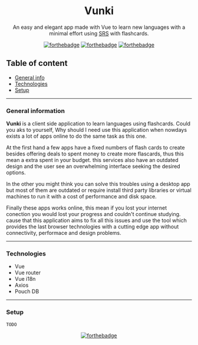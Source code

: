 <div align="center">

# Vunki

An easy and elegant app made with Vue to learn new languages with a minimal effort using [SRS](https://en.wikipedia.org/wiki/Spaced_repetition) with flashcards.

[![forthebadge](https://forthebadge.com/images/badges/made-with-vue.svg)](https://forthebadge.com) [![forthebadge](https://forthebadge.com/images/badges/winter-is-coming.svg)](https://forthebadge.com) [![forthebadge](https://forthebadge.com/images/badges/made-with-javascript.svg)](https://forthebadge.com)

</div>

## Table of content
* [General info](#general-information)
* [Technologies](#general-information)
* [Setup](#setup)
---
### General information

**Vunki** is a client side application to learn languages using flashcards. Could you aks to yourself, Why should I need use this application when nowdays exists a lot of apps online to do the same task as this one.

At the first hand a few apps have a fixed numbers of flash cards to create besides offering deals to spent money to create more flascards, thus this mean a extra spent in your budget. this services also have an outdated design and the user see an overwhelming interface seeking the desired options.

In the other you might think you can solve this troubles using a desktop app but most of them are outdated or require install third party libraries or virtual machines to run it with a cost of performance and disk space.  

Finally these apps works online, this mean if you lost your internet conection you would lost your progress and couldn't continue studying. cause that this application aims to fix all this issues and use the tool which provides the last browser technologies with a cutting edge app without connectivity, performace and design problems.

---
### Technologies 

* Vue
* Vue router
* Vue i18n
* Axios
* Pouch DB
---
### Setup 

```
TODO
```

<div align="center">

[![forthebadge](https://forthebadge.com/images/badges/built-with-love.svg)](https://forthebadge.com)
<div>